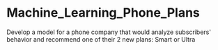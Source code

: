 # Machine_Learning_Phone_Plans
Develop a model for a phone company that would analyze subscribers' behavior and recommend one of their 2 new plans: Smart or Ultra
